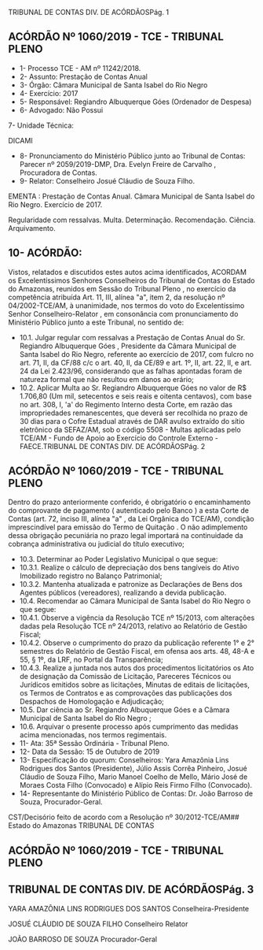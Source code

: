 TRIBUNAL DE CONTAS DIV. DE ACÓRDÃOSPág. 1

## ACÓRDÃO Nº 1060/2019 - TCE - TRIBUNAL PLENO

- 1- Processo TCE - AM nº 11242/2018.
- 2- Assunto: Prestação de Contas Anual
- 3- Órgão: Câmara Municipal de Santa Isabel do Rio Negro
- 4- Exercício: 2017
- 5- Responsável: Regiandro Albuquerque Góes (Ordenador de Despesa)
- 6- Advogado: Não Possui

7- Unidade Técnica:

DICAMI

- 8- Pronunciamento  do  Ministério  Público  junto  ao  Tribunal  de  Contas: Parecer  nº 2059/2019-DMP, Dra. Evelyn Freire de Carvalho , Procuradora de Contas.
- 9- Relator: Conselheiro Josué Cláudio de Souza Filho.

EMENTA : Prestação  de  Contas  Anual. Câmara Municipal de Santa Isabel do Rio Negro. Exercício de 2017.

Regularidade  com  ressalvas.  Multa.  Determinação. Recomendação. Ciência. Arquivamento.

## 10-  ACÓRDÃO:

Vistos, relatados e discutidos estes autos acima identificados, ACORDAM os Excelentíssimos Senhores Conselheiros do Tribunal de Contas do Estado do Amazonas, reunidos em Sessão do Tribunal Pleno , no exercício da competência atribuída Art. 11, III, alínea "a", item 2, da resolução nº 04/2002-TCE/AM, à unanimidade, nos termos do voto do Excelentíssimo Senhor Conselheiro-Relator , em consonância com pronunciamento do Ministério Público junto a este Tribunal, no sentido de:

- 10.1. Julgar  regular  com  ressalvas a  Prestação  de  Contas  Anual  do Sr. Regiandro  Albuquerque  Góes , Presidente  da  Câmara  Municipal  de Santa Isabel do Rio Negro, referente ao exercício de 2017, com fulcro no art. 71, II, da CF/88 c/c o art. 40, II, da CE/89 e art. 1º, II, art. 22, II, e art. 24  da  Lei  2.423/96,  considerando  que  as  falhas  apontadas  foram  de natureza formal que não resultou em danos ao erário;
- 10.2. Aplicar  Multa ao Sr.  Regiandro  Albuquerque  Góes no  valor  de R$ 1.706,80 (Um mil, setecentos e seis reais e oitenta centavos), com base no  art.  308,  I,  'a'  do  Regimento  Interno  desta  Corte,  em  razão  das impropriedades remanescentes, que deverá ser recolhida no prazo de 30 dias  para  o  Cofre  Estadual  através  de  DAR  avulso  extraído  do  sítio eletrônico  da  SEFAZ/AM,  sob  o  código  5508  -  Multas  aplicadas  pelo TCE/AM - Fundo de Apoio ao Exercício do Controle Externo - FAECE.TRIBUNAL DE CONTAS DIV. DE ACÓRDÃOSPág. 2

## ACÓRDÃO Nº 1060/2019 - TCE - TRIBUNAL PLENO

Dentro do prazo anteriormente conferido, é obrigatório o encaminhamento do comprovante de pagamento ( autenticado pelo Banco ) a esta Corte de Contas  (art.  72,  inciso  III,  alínea  "a"  ,  da  Lei  Orgânica  do  TCE/AM), condição  imprescindível  para  emissão  do Termo  de  Quitação .  O  não adimplemento dessa obrigação  pecuniária  no  prazo  legal  importará  na continuidade da cobrança administrativa ou judicial do título executivo;

- 10.3. Determinar ao Poder Legislativo Municipal o que segue:
- 10.3.1. Realize  o  cálculo  de  depreciação  dos  bens  tangíveis  do  Ativo Imobilizado registro no Balanço Patrimonial;
- 10.3.2. Mantenha  atualizada  e  patronize  as  Declarações  de  Bens  dos Agentes públicos (vereadores), realizando a devida publicação.
- 10.4. Recomendar ao Câmara Municipal de Santa Isabel do Rio Negro o que segue:
- 10.4.1. Observe a vigência da Resolução TCE nº 15/2013, com alterações dadas pela Resolução TCE nº 24/2013, relativo ao Relatório de Gestão Fiscal;
- 10.4.2. Observe o cumprimento do prazo da publicação referente 1° e 2° semestres do Relatório de Gestão Fiscal, em ofensa aos arts. 48, 48-A e 55, § 1º, da LRF, no Portal da Transparência;
- 10.4.3. Realize a juntada nos autos dos procedimentos licitatórios os Ato de  designação  da  Comissão  de  Licitação,  Pareceres  Técnicos  ou Jurídicos emitidos sobre as licitações, Minutas de editais de licitações, os Termos de Contratos e as comprovações das publicações dos Despachos de Homologação e Adjudicação;
- 10.5. Dar  ciência ao Sr. Regiandro  Albuquerque  Góes e a Câmara Municipal de Santa Isabel do Rio Negro ;
- 10.6. Arquivar o  presente  processo  após  cumprimento  das  medidas  acima mencionadas, nos termos regimentais.
- 11-  Ata: 35ª Sessão Ordinária - Tribunal Pleno.
- 12-  Data da Sessão: 15 de Outubro de 2019
- 13-  Especificação do quorum: Conselheiros: Yara Amazônia Lins Rodrigues dos Santos (Presidente), Júlio Assis Corrêa Pinheiro, Josué Cláudio de Souza Filho, Mario Manoel Coelho de Mello, Mário José de Moraes Costa Filho (Convocado) e Alípio Reis Firmo Filho (Convocado).
- 14-   Representante  do  Ministério  Público  de  Contas: Dr. João  Barroso  de  Souza, Procurador-Geral.

CST/Decisório feito de acordo com a Resolução nº 30/2012-TCE/AM## Estado do Amazonas TRIBUNAL DE CONTAS

## ACÓRDÃO Nº 1060/2019 - TCE - TRIBUNAL PLENO

## TRIBUNAL DE CONTAS DIV. DE ACÓRDÃOSPág. 3

YARA AMAZÔNIA LINS RODRIGUES DOS SANTOS Conselheira-Presidente

JOSUÉ CLÁUDIO DE SOUZA FILHO Conselheiro Relator

JOÃO BARROSO DE SOUZA Procurador-Geral